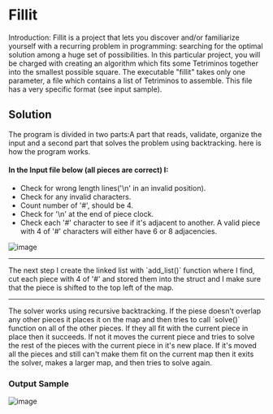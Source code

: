 # Fillit

Introduction: Fillit is a project that lets you discover and/or familiarize yourself with a recurring problem in programming: searching for the optimal solution among a huge set of possibilities. In this particular project, you will be charged with creating an algorithm which fits some Tetriminos together into the smallest possible square.
The executable "fillit" takes only one parameter, a file which contains a list of Tetriminos to assemble. This file has a very specific format (see input sample).

## Solution

The program is divided in two parts:A part that reads, validate, organize the input and a second part that solves the problem using backtracking. here is how the program works.

#### In the Input file below (all pieces are correct) I:
* Check for wrong length lines('\n' in an invalid position).
* Check for any invalid characters.
* Count number of '#', should be 4.
* Check for '\n' at the end of piece clock.
* Check each '#' character to see if it's adjacent to another. A valid piece with 4 of '#' characters will either have 6 or 8     adjacencies.

![image](https://user-images.githubusercontent.com/45500862/66710870-c3784700-ed35-11e9-8db0-57094994480b.png)

<hr>
The next step I create the linked list with `add_list()` function where I find, cut each piece with 4 of '#' and stored them into the struct and I make sure that the piece is shifted to the top left of the map.
<hr>
The solver works using recursive backtracking. If the piese doesn't overlap any other pieces it places it on the map and then tries to call `solve()` function on all of the other pieces. If they all fit with the current piece in place then it succeeds. If not it moves the current piece and tries to solve the rest of the pieces with the current piece in it's new place. If it's moved all the pieces and still can't make them fit on the current map then it exits the solver, makes a larger map, and then tries to solve again.


### Output Sample

![image](https://user-images.githubusercontent.com/45500862/66727430-f97c0080-edf3-11e9-807d-1acd13930443.png)

